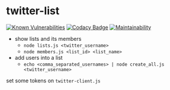 # twitter-list

[![Known Vulnerabilities](https://snyk.io//test/github/mutsune/twitter-list/badge.svg?targetFile=package.json)](https://snyk.io//test/github/mutsune/twitter-list?targetFile=package.json)
[![Codacy Badge](https://api.codacy.com/project/badge/Grade/514e6cf43bd94b789999a978b4078bbb)](https://app.codacy.com/app/mutsune/twitter-list?utm_source=github.com&utm_medium=referral&utm_content=mutsune/twitter-list&utm_campaign=Badge_Grade_Dashboard)
[![Maintainability](https://api.codeclimate.com/v1/badges/4a956c5ff2422940098a/maintainability)](https://codeclimate.com/github/mutsune/twitter-list/maintainability)

- show lists and its members
  - `node lists.js <twitter_username>`
  - `node members.js <list_id> <list_name>`
- add users into a list
  - `echo <comma_separated_usernames> | node create_all.js <twitter_username>`

set some tokens on `twitter-client.js`

